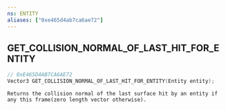 ```yaml
---
ns: ENTITY
aliases: ["0xe465d4ab7ca6ae72"]
---
```

## GET_COLLISION_NORMAL_OF_LAST_HIT_FOR_ENTITY

```c
// 0xE465D4AB7CA6AE72
Vector3 GET_COLLISION_NORMAL_OF_LAST_HIT_FOR_ENTITY(Entity entity);
```

```
Returns the collision normal of the last surface hit by an entity if any this frame(zero length vector otherwise).
```
